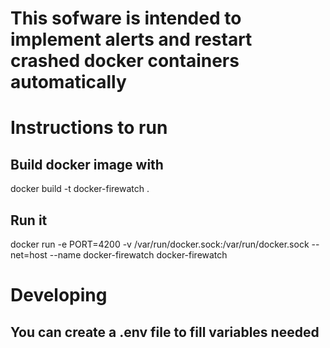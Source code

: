 # This sofware is intended to implement alerts and restart crashed docker containers automatically

# Instructions to run 

## Build docker image with

docker build -t docker-firewatch .

## Run it

docker run -e PORT=4200 -v /var/run/docker.sock:/var/run/docker.sock --net=host --name docker-firewatch docker-firewatch

# Developing

## You can create a .env file to fill variables needed
